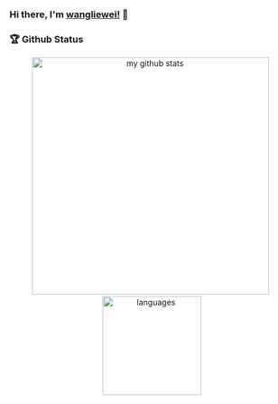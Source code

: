 ### Hi there, I'm [wangliewei!](https://github.com/wangliewei) 👋

<!--
**wangliewei/LeviWang** is a ✨ _special_ ✨ repository because its `README.md` (this file) appears on your GitHub profile.

Here are some ideas to get you started:



- 🔭 I’m currently working on Beijing University of Posts and Telecommunications.
- 🌱 I’m currently learning java/Algorithm/Data Structure.
- 📫 How to reach me: thinkingo@163.com


<a href="https://github.com/anuraghazra/github-readme-stats">
  <img align="center" src="https://github-readme-stats.anuraghazra1.vercel.app/api?username=wangliewei&show_icons=true&include_all_commits=true&theme=material-palenight" alt="wangliewie's github stats" />
</a>

-->

### 🏆 Github Status

<!-- My GitHub stats with buefy theme ❤️, refer to: https://github.com/Arshiamidos/arshiamidos -->
<p align="center">
<img src="https://github-readme-stats.vercel.app/api?username=wangliewei&show_icons=true" alt="my github stats" width="420"/>&nbsp;
  <img src="https://github-readme-stats.vercel.app/api/top-langs/?username=wangliewei&layout=compact" alt="languages" height="175">
</p>



